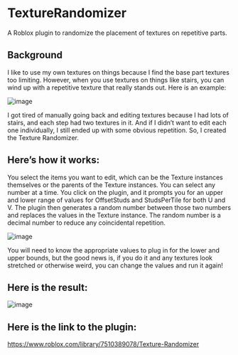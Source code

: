 # TextureRandomizer
A Roblox plugin to randomize the placement of textures on repetitive parts.

## Background 
I like to use my own textures on things because I find the base part textures too limiting. However, when you use textures on things like stairs, you can wind up with a repetitive texture that really stands out. Here is an example:

![image](https://user-images.githubusercontent.com/82744105/134180584-1100653e-7569-4914-a815-d50f2501f3b3.png)

I got tired of manually going back and editing textures because I had lots of stairs, and each step had two textures in it. And if I didn’t want to edit each one individually, I still ended up with some obvious repetition. So, I created the Texture Randomizer.

## Here’s how it works:

You select the items you want to edit, which can be the Texture instances themselves or the parents of the Texture instances. You can select any number at a time. You click on the plugin, and it prompts you for an upper and lower range of values for OffsetStuds and StudsPerTile for both U and V. The plugin then generates a random number between those two numbers and replaces the values in the Texture instance. The random number is a decimal number to reduce any coincidental repetition.

![image](https://user-images.githubusercontent.com/82744105/134180604-2fb2fa15-6ac7-40ff-8fa9-02197b086ad1.png)

You will need to know the appropriate values to plug in for the lower and upper bounds, but the good news is, if you do it and any textures look stretched or otherwise weird, you can change the values and run it again!

## Here is the result:

![image](https://user-images.githubusercontent.com/82744105/134180637-1f76e2f1-895b-4467-a030-0e4dc7188168.png)

## Here is the link to the plugin:

https://www.roblox.com/library/7510389078/Texture-Randomizer 
